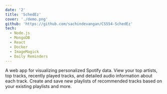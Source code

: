 ```yaml
---
date: '2'
title: 'SchedEz'
cover: './demo.png'
github: 'https://github.com/sachindevangan/CS554-SchedEz'
tech:
  - Node.js
  - MongoDB
  - React
  - Docker
  - ImageMagick
  - Daily Reminders
---
```


A web app for visualizing personalized Spotify data. View your top artists, top tracks, recently played tracks, and detailed audio information about each track. Create and save new playlists of recommended tracks based on your existing playlists and more.
